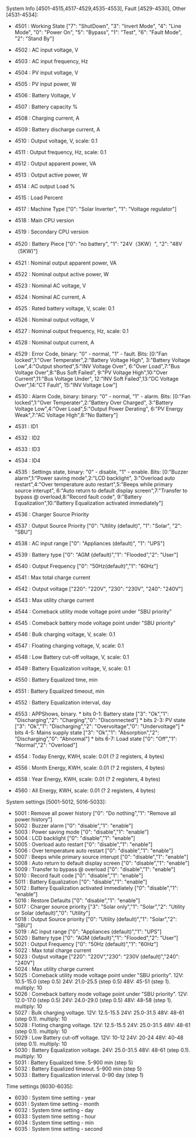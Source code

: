 System Info [4501-4515,4517-4529,4535-4553], Fault [4529-4530], Other [4531-4534]:
- 4501 : Working State ["7": "ShutDown", "3": "Invert Mode", "4": "Line Mode", "0": "Power On", "5": "Bypass", "1": "Test", "6": "Fault Mode", "2": "Stand By"]
- 4502 : AC input voltage, V
- 4503 : AC input frequency, Hz
- 4504 : PV input voltage, V
- 4505 : PV input power, W
- 4506 : Battery Voltage, V
- 4507 : Battery capacity %
- 4508 : Charging current, A
- 4509 : Battery discharge current, A
- 4510 : Output voltage, V, scale: 0.1
- 4511 : Output frequency, Hz, scale: 0.1
- 4512 : Output apparent power, VA
- 4513 : Output active power, W
- 4514 : AC output Load %
- 4515 : Load Percent
- 4517 : Machine Type ["0": "Solar Inverter", "1": "Voltage regulator"]
- 4518 : Main CPU version
- 4519 : Secondary CPU version
- 4520 : Battery Piece ["0": "no battery", "1": "24V（3KW）", "2": "48V（5KW)"]
- 4521 : Nominal output apparent power, VA
- 4522 : Nominal output active power, W
- 4523 : Nominal AC voltage, V
- 4524 : Nominal AC current, A
- 4525 : Rated battery voltage, V, scale: 0.1
- 4526 : Nominal output voltage, V
- 4527 : Nominal output frequency, Hz, scale: 0.1
- 4528 : Nominal output current, A
- 4529 : Error Code, binary: "0" - normal, "1" - fault. 
         Bits: [0:"Fan locked",1:"Over Temperater",2:"Battery Voltage High",
		        3:"Battery Voltage Low",4:"Output shorted",5:"INV Voltage Over",
				6:"Over Load",7:"Bus Voltage Over",8:"Bus Soft Failed",
				9:"PV Voltage High",10:"Over Current",11:"Bus Voltage Under",
				12:"INV Soft Failed",13:"DC Voltage Over",14:"CT Fault",
				15:"INV Voltage Low"] 
- 4530 : Alarm Code, binary: binary: "0" - normal, "1" - alarm.
         Bits: [0:"Fan locked",1:"Over Temperater",2:"Battery Over Charged",
		        3:"Battery Voltage Low",4:"Over Load",5:"Output Power Derating",
				6:"PV Energy Weak",7:"AC Voltage High",8:"No Battery"]
- 4531 : ID1
- 4532 : ID2
- 4533 : ID3
- 4534 : ID4
- 4535 : Settings state, binary: "0" - disable, "1" - enable.
         Bits: [0:"Buzzer alarm",1:"Power saving mode",2:"LCD backlight",
                3:"Overload auto restart",4:"Over temperature auto restart",5:"Beeps while primary source interupt",
				6:"Auto return to default display screen",7:"Transfer to bypass @ overload,8:"Record fault code",
				9:"Battery Equalization",10:"Battery Equalization activated immediately"]
- 4536 : Charger Source Priority 
- 4537 : Output Source Priority ["0": "Utility (default)", "1": "Solar", "2": "SBU"]
- 4538 : AC input range ["0": "Appliances (default)", "1": "UPS"]
- 4539 : Battery type ["0": "AGM (default)","1": "Flooded","2": "User"]
- 4540 : Output Frequency ["0": "50Hz(default)","1": "60Hz"]
- 4541 : Max total charge current
- 4542 : Output voltage ["220": "220V", "230": "230V", "240": "240V"]
- 4543 : Max utility charge current
- 4544 : Comeback utility mode voltage point under "SBU priority"
- 4545 : Comeback battery mode voltage point under "SBU priority"
- 4546 : Bulk charging voltage, V, scale: 0.1
- 4547 : Floating charging voltage, V, scale: 0.1
- 4548 : Low Battery cut-off voltage, V, scale: 0.1
- 4549 : Battery Equalization voltage, V, scale: 0.1
- 4550 : Battery Equalized time, min
- 4551 : Battery Equalized timeout, min
- 4552 : Battery Equalization interval, day
- 4553 : APPShows, binary.
         * bits 0-1: Battery state ["3": "Ok","1": "Discharging","2": "Charging","0": "Disconnected"]
         * bits 2-3: PV state ["3": "Ok","1": "Discharging","2": "Overvoltage","0": "Undervoltage"]
         * bits 4-5: Mains supply state ["3": "Ok","1": "Absorption","2": "Discharging","0": "Abnormal"]
         * bits 6-7: Load state ["0": "Off","1": "Normal","2": "Overload"]
		 
- 4554 : Today Energy, KWH, scale: 0.01 (? 2 registers, 4 bytes)
- 4556 : Month Energy, KWH, scale: 0.01 (? 2 registers, 4 bytes)
- 4558 : Year Energy, KWH, scale: 0.01 (? 2 registers, 4 bytes)
- 4560 : All Energy, KWH, scale: 0.01 (? 2 registers, 4 bytes)

System settings [5001-5012, 5016-5033]:
- 5001 : Remove all power history ["0": "Do nothing","1": "Remove all power history"]
- 5002 : Buzzer alarm ["0": "disable","1": "enable"]
- 5003 : Power saving mode ["0": "disable","1": "enable"]
- 5004 : LCD backlight ["0": "disable","1": "enable"]
- 5005 : Overload auto restart ["0": "disable","1": "enable"]
- 5006 : Over temperature auto restart ["0": "disable","1": "enable"]
- 5007 : Beeps while primary source interupt ["0": "disable","1": "enable"]
- 5008 : Auto return to default display screen ["0": "disable","1": "enable"]
- 5009 : Transfer to bypass @ overload ["0": "disable","1": "enable"]
- 5010 : Record fault code ["0": "disable","1": "enable"]
- 5011 : Battery Equalization ["0": "disable","1": "enable"]
- 5012 : Battery Equalization activated immediately ["0": "disable","1": "enable"]
- 5016 : Restore Defaults ["0": "disable","1": "enable"]
- 5017 : Charger source priority ["3": "Solar only","1": "Solar","2": "Utility or Solar (default)","0": "Utility"]
- 5018 : Output Source priority ["0": "Utility (default)","1": "Solar","2": "SBU"]
- 5019 : AC input range ["0": "Appliances (default)","1": "UPS"]
- 5020 : Battery type ["0": "AGM (default)","1": "Flooded","2": "User"]
- 5021 : Output Frequency ["0": "50Hz (default)","1": "60Hz"]
- 5022 : Max total charge current
- 5023 : Output voltage ["220": "220V","230": "230V (default)","240": "240V"]
- 5024 : Max utility charge current
- 5025 : Comeback utility mode voltage point under "SBU priority". 12V: 10.5-15.0 (step 0.5) 24V: 21.0-25.5 (step 0.5) 48V: 45-51 (step 1). multiply: 10
- 5026 : Comeback battery mode voltage point under "SBU priority". 12V: 12.0-17.0 (step 0.5) 24V: 24.0-29.0 (step 0.5) 48V: 48-58 (step 1). multiply: 10
- 5027 : Bulk charging voltage. 12V: 12.5-15.5 24V: 25.0-31.5 48V: 48-61 (step 0.1). multiply: 10
- 5028 : Floting charging voltage. 12V: 12.5-15.5 24V: 25.0-31.5 48V: 48-61 (step 0.1). multiply: 10 
- 5029 : Low Battery cut-off voltage. 12V: 10-12 24V: 20-24 48V: 40-48 (step 0.1). multiply: 10
- 5030 : Battery Equalization voltage. 24V: 25.0-31.5 48V: 48-61 (step 0.1). multiply: 10
- 5031 : Battery Equalized time. 5-900 min (step 5)
- 5032 : Battery Equalized timeout. 5-900 min (step 5)
- 5033 : Battery Equalization interval. 0-90 day (step 1)

Time settings [6030-6035]:
- 6030 : System time setting - year
- 6031 : System time setting - month
- 6032 : System time setting - day
- 6033 : System time setting - hour
- 6034 : System time setting - min
- 6035 : System time setting - second